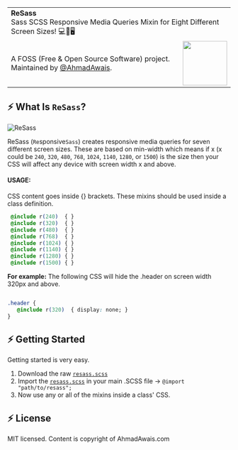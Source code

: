 <table width='100%'>
    <tr>
        <td align='left' width='100%' colspan='2'>
            <strong>ReSass</strong><br />
            Sass SCSS Responsive Media Queries Mixin for Eight Different Screen Sizes! 💻📱🖥
        </td>
    </tr>
    <tr>
        <td>
            A FOSS (Free & Open Source Software) project. Maintained by <a href='https://github.com/ahmadawais'>@AhmadAwais</a>.
        </td>
        <td align='center'>
            <a href='https://AhmadAwais.com/'>
                <img src='https://i.imgur.com/Asg4d3k.png' width='100' />
            </a>
        </td>
    </tr>
</table>

## ⚡️ What Is `ReSass`?

![ReSass](https://github.com/ahmadawais/ReSass/raw/master/ReSass.gif)

ReSass (`Re`sponsive`Sass`) creates responsive media queries for seven different screen sizes. These are based on min-width which means if x (x could be `240`, `320`, `480`, `768`, `1024`, `1140`, `1280`, or `1500`) is the size then your CSS will affect any device with screen width x and above.

#### USAGE:
CSS content goes inside {} brackets. These mixins should be used inside a class definition. 

```css
 @include r(240)  { }
 @include r(320)  { }
 @include r(480)  { }
 @include r(768)  { }
 @include r(1024) { }
 @include r(1140) { }
 @include r(1280) { }
 @include r(1500) { }
```

**For example:**
The following CSS will hide the .header on screen width 320px and above.
```css

.header {
   @include r(320)  { display: none; }
}
```

## ⚡️ Getting Started

Getting started is very easy. 

1. Download the raw [`resass.scss`](https://git.io/resass)
2. Import the [`resass.scss`](/resass.scss) in your main .SCSS file → `@import "path/to/resass";`
3. Now use any or all of the mixins inside a class' CSS.

## ⚡️ License

MIT licensed. Content is copyright of AhmadAwais.com


